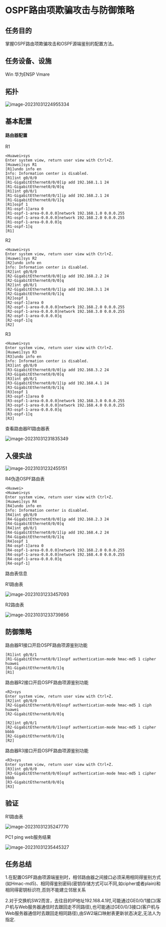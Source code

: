 # OSPF路由项欺骗攻击与防御策略

## 任务目的

掌握OSPF路由项欺骗攻击和OSPF源端鉴别的配置方法。

## 任务设备、设施

Win  华为ENSP  Vmare

## 拓扑

![image-20231031224955334](D:\作业\华为ENSP攻防\OSPF路由项欺骗攻击与防御策略\img\1.png)

## 基本配置

#### 路由器配置

R1

```basic
<Huawei>sys
Enter system view, return user view with Ctrl+Z.
[Huawei]sys R1
[R1]undo info en
Info: Information center is disabled.
[R1]int g0/0/0
[R1-GigabitEthernet0/0/0]ip add 192.168.1.1 24
[R1-GigabitEthernet0/0/0]q
[R1]int g0/0/1 
[R1-GigabitEthernet0/0/1]ip add 192.168.2.1 24
[R1-GigabitEthernet0/0/1]q
[R1]ospf 1
[R1-ospf-1]area 0
[R1-ospf-1-area-0.0.0.0]network 192.168.1.0 0.0.0.255
[R1-ospf-1-area-0.0.0.0]network 192.168.2.0 0.0.0.255
[R1-ospf-1-area-0.0.0.0]q
[R1-ospf-1]q
[R1]
```

R2

```basic
<Huawei>sys
Enter system view, return user view with Ctrl+Z.
[Huawei]sys R2
[R2]undo info en
Info: Information center is disabled.
[R2]int g0/0/0 
[R2-GigabitEthernet0/0/0]ip add 192.168.2.2 24
[R2-GigabitEthernet0/0/0]q
[R2]int g0/0/1
[R2-GigabitEthernet0/0/1]ip add 192.168.3.1 24
[R2-GigabitEthernet0/0/1]q
[R2]ospf 1
[R2-ospf-1]area 0
[R2-ospf-1-area-0.0.0.0]network 192.168.2.0 0.0.0.255
[R2-ospf-1-area-0.0.0.0]network 192.168.3.0 0.0.0.255
[R2-ospf-1-area-0.0.0.0]q
[R2-ospf-1]q
[R2]
```

R3

```basic
<Huawei>sys
Enter system view, return user view with Ctrl+Z.
[Huawei]sys R3
[R3]undo info en
Info: Information center is disabled.
[R3]int g0/0/0
[R3-GigabitEthernet0/0/0]ip add 192.168.3.2 24
[R3-GigabitEthernet0/0/0]q
[R3]int g0/0/1
[R3-GigabitEthernet0/0/1]ip add 192.168.4.1 24
[R3-GigabitEthernet0/0/1]q
[R3]ospf 1
[R3-ospf-1]area 0
[R3-ospf-1-area-0.0.0.0]network 192.168.3.0 0.0.0.255 
[R3-ospf-1-area-0.0.0.0]network 192.168.4.0 0.0.0.255
[R3-ospf-1-area-0.0.0.0]q
[R3-ospf-1]q
[R3]
```

查看路由器R1路由器表

![image-20231031231835349](D:\作业\华为ENSP攻防\OSPF路由项欺骗攻击与防御策略\img\2.png)

## 入侵实战

![image-20231031232455151](D:\作业\华为ENSP攻防\OSPF路由项欺骗攻击与防御策略\img\3.png)

R4伪造OSPF路由表

```basic
<Huawei>
<Huawei>sys
Enter system view, return user view with Ctrl+Z.
[Huawei]sys R4
[R4]undo info en
Info: Information center is disabled.
[R4]int g0/0/0
[R4-GigabitEthernet0/0/0]ip add 192.168.2.3 24 
[R4-GigabitEthernet0/0/0]q
[R4]int g0/0/1
[R4-GigabitEthernet0/0/1]ip add 192.168.4.2 24
[R4-GigabitEthernet0/0/1]q
[R4]ospf 1
[R4-ospf-1]area 0
[R4-ospf-1-area-0.0.0.0]network 192.168.2.0 0.0.0.255
[R4-ospf-1-area-0.0.0.0]network 192.168.4.0 0.0.0.255
[R4-ospf-1-area-0.0.0.0]q
[R4-ospf-1]
```

路由表信息

R1路由表

![image-20231031233457093](D:\作业\华为ENSP攻防\OSPF路由项欺骗攻击与防御策略\img\4.png)

R2路由表

![image-20231031233739856](D:\作业\华为ENSP攻防\OSPF路由项欺骗攻击与防御策略\img\5.png)

## 防御策略

路由器R1接口开启OSPF路由项源鉴别功能

```basic
[R1]int g0/0/1
[R1-GigabitEthernet0/0/1]ospf authentication-mode hmac-md5 1 cipher huawei
[R1-GigabitEthernet0/0/1]q
[R1]
```

路由器R2接口开启OSPF路由项源鉴别功能

```basic
<R2>sys
Enter system view, return user view with Ctrl+Z.
[R2]int g0/0/0
[R2-GigabitEthernet0/0/0]ospf authentication-mode hmac-md5 1 ciph huawei
[R2-GigabitEthernet0/0/0]q

[R2]int g0/0/1
[R2-GigabitEthernet0/0/1]ospf authentication-mode hmac-md5 1 cipher bbbb
[R2-GigabitEthernet0/0/1]q
[R2]
```

路由器R3接口开启OSPF路由项源鉴别功能

```basic
<R3>sys
Enter system view, return user view with Ctrl+Z.
[R3]int g0/0/0
[R3-GigabitEthernet0/0/0]ospf authentication-mode hmac-md5 1 cipher bbbb
[R3-GigabitEthernet0/0/0]q
[R3]
```

## 验证

R1路由表

![image-20231031235247770](D:\作业\华为ENSP攻防\OSPF路由项欺骗攻击与防御策略\img\6.png)

PC1 ping web服务结果

![image-20231031235445327](D:\作业\华为ENSP攻防\OSPF路由项欺骗攻击与防御策略\img\7.png)

## 任务总结

1.在配置OSPF路由项源端鉴别时，相邻路由器之间接口必须采用相同得鉴别方式(如Hmac-md5)、相同得鉴别密码(密钥存储方式可以不同,如cipher或者plain)和相同得密钥标识符,否则不能建立邻居关系

2.对于交换机SW2而言，去往目的IP地址192.168.4.1时,可能通过GE0/0/1接口(客户机与Web服务器通信时去跟回走不同路径),也可能通过GE0/0/3接口(客户机与Web服务器通信时去跟回走相同路径),由SW2端口映射表更新状态决定,无法人为指定.